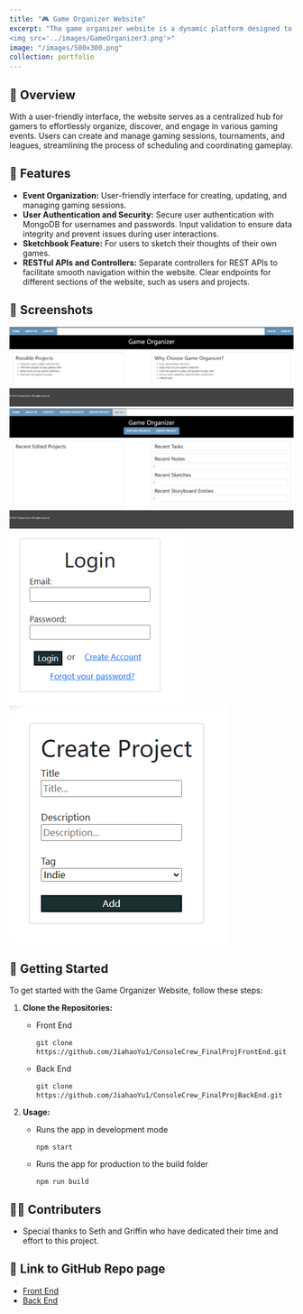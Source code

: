 ```yaml
---
title: "🎮 Game Organizer Website"
excerpt: "The game organizer website is a dynamic platform designed to enhance the gaming experience for enthusiasts and communities alike <br/>
<img src='../images/GameOrganizer3.png'>" 
image: "/images/500x300.png"
collection: portfolio
---
```



## 🔎 Overview

With a user-friendly interface, the website serves as a centralized hub for gamers to effortlessly organize, discover, and engage in various gaming events. Users can create and manage gaming sessions, tournaments, and leagues, streamlining the process of scheduling and coordinating gameplay. 

## 🔬 Features

- **Event Organization:** User-friendly interface for creating, updating, and managing gaming sessions.
- **User Authentication and Security:** Secure user authentication with MongoDB for usernames and passwords.
Input validation to ensure data integrity and prevent issues during user interactions.
- **Sketchbook Feature:** For users to sketch their thoughts of their own games.
- **RESTful APIs and Controllers:** Separate controllers for REST APIs to facilitate smooth navigation within the website. Clear endpoints for different sections of the website, such as users and projects.

## 📸 Screenshots
![GO1](/images/GameOrganizer1.png)
![G2](/images/GameOrganizer3.png)
![GO3](/images/Login.png)
![GO4](/images/GameOrganizer4.png)
## 🔧 Getting Started
To get started with the Game Organizer Website, follow these steps:

1. **Clone the Repositories:**
   - Front End
     ```
     git clone https://github.com/JiahaoYu1/ConsoleCrew_FinalProjFrontEnd.git
     ```

   - Back End
     ```
     git clone https://github.com/JiahaoYu1/ConsoleCrew_FinalProjBackEnd.git
     ```

2. **Usage:**
   - Runs the app in development mode
     ```
     npm start
     ```

   - Runs the app for production to the build folder
     ```
     npm run build
     ```

## 🧑‍💻 Contributers
  - Special thanks to Seth and Griffin who have dedicated their time and effort to this project.

## 📑 Link to GitHub Repo page
  - [Front End](https://github.com/JiahaoYu1/ConsoleCrew_FinalProjFrontEnd)
  - [Back End](https://github.com/JiahaoYu1/ConsoleCrew_FinalProjBackEnd)
